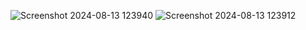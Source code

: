 ![Screenshot 2024-08-13 123940](https://github.com/user-attachments/assets/6aeb5ae1-71fb-43ce-a7f3-8416679a58a2)
![Screenshot 2024-08-13 123912](https://github.com/user-attachments/assets/4ca9fa55-0c9d-472f-9549-5a76c11d1760)
